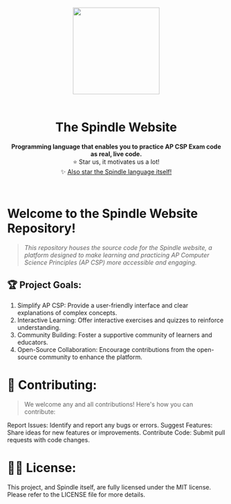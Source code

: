 <div align="center"> <img src="https://cdn.glitch.global/e1bb975a-9da8-4eb1-bcd1-68066f8e9cd4/thumbnails%2Flogo-no-background.png?1734132398879" style="height: 200px; padding: 20px" />
<h1><b>The Spindle Website</b></h1> <p style="font-size:14px">  <b> Programming language that enables you to practice AP CSP Exam code as real, live code.  </b> 
</b></b> <br> ⭐ Star us, it motivates us a lot! <br>  ✨  <a href="https://github.com/spindle-project/Spindle">Also star the Spindle language itself!</a></div> <br>

# **Welcome to the Spindle Website Repository!**

> *This repository houses the source code for the Spindle website, a platform designed to make learning and practicing AP Computer Science Principles (AP CSP) more accessible and engaging.*

## 🏆 Project Goals:
1. Simplify AP CSP: Provide a user-friendly interface and clear explanations of complex concepts.
2. Interactive Learning: Offer interactive exercises and quizzes to reinforce understanding.
3. Community Building: Foster a supportive community of learners and educators.
4. Open-Source Collaboration: Encourage contributions from the open-source community to enhance the platform.

# 🧶 Contributing:

> We welcome any and all contributions! Here's how you can contribute:

Report Issues: Identify and report any bugs or errors.
Suggest Features: Share ideas for new features or improvements.
Contribute Code: Submit pull requests with code changes.

# 🧑‍⚖️ License:

This project, and Spindle itself,  are fully licensed under the MIT license. Please refer to the LICENSE file for more details.
